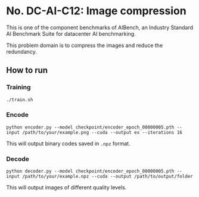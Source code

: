 # No. DC-AI-C12: Image compression
This is one of the component benchmarks of AIBench, an Industry Standard AI Benchmark Suite for datacenter AI benchmarking.

This problem domain is to compress the images and reduce the redundancy.

## How to run

### Training

```bash
./train.sh
```

### Encode
`
python encoder.py --model checkpoint/encoder_epoch_00000005.pth --input /path/to/your/example.png --cuda --output ex --iterations 16
`

This will output binary codes saved in `.npz` format.

### Decode
`
python decoder.py --model checkpoint/encoder_epoch_00000005.pth --input /path/to/your/example.npz --cuda --output /path/to/output/folder
`

This will output images of different quality levels.
